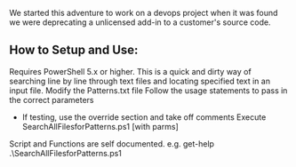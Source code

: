 
We started this adventure to work on a devops project when it was found we were deprecating a unlicensed add-in to a customer's source code.

How to Setup and Use:
---------------------
Requires PowerShell 5.x or higher.
This is a quick and dirty way of searching line by line through text files and locating specified text in an input file. 
Modify the Patterns.txt file
Follow the usage statements to pass in the correct parameters
- If testing, use the override section and take off comments
Execute SearchAllFilesforPatterns.ps1 [with parms]


Script and Functions are self documented.
e.g. get-help .\SearchAllFilesforPatterns.ps1





